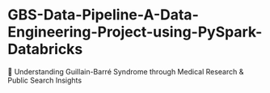 # GBS-Data-Pipeline-A-Data-Engineering-Project-using-PySpark-Databricks
🧠 Understanding Guillain-Barré Syndrome through Medical Research &amp; Public Search Insights
